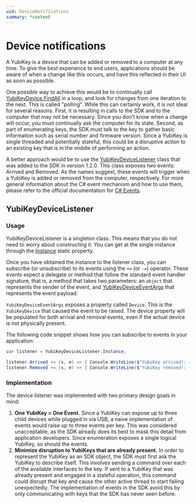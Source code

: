 ```yaml
---
uid: DeviceNotifications
summary: *content
---
```


<!-- Copyright 2022 Yubico AB

Licensed under the Apache License, Version 2.0 (the "License");
you may not use this file except in compliance with the License.
You may obtain a copy of the License at

    http://www.apache.org/licenses/LICENSE-2.0

Unless required by applicable law or agreed to in writing, software
distributed under the License is distributed on an "AS IS" BASIS,
WITHOUT WARRANTIES OR CONDITIONS OF ANY KIND, either express or implied.
See the License for the specific language governing permissions and
limitations under the License. -->

# Device notifications

A YubiKey is a device that can be added or removed to a computer at any time. To give the best
experience to end users, applications should be aware of when a change like this occurs, and
have this reflected in their UI as soon as possible.

One possible way to achieve this would be to continually call [YubiKeyDevice.FindAll](xref:Yubico.YubiKey.YubiKeyDevice.FindAll)
in a loop, and look for changes from one iteration to the next. This is called "polling". While
this can certainly work, it is not ideal for several reasons. First, it is resulting in calls
to the SDK and to the computer that may not be necessary. Since you don't know when a change will
occur, you must continually ask the computer for its state. Second, as part of enumerating keys,
the SDK must talk to the key to gather basic information such as serial number and firmware version.
Since a YubiKey is single threaded and potentially stateful, this could be a disruptive action
to an existing key that is in the middle of performing an action.

A better approach would be to use the [YubiKeyDeviceListener](xref:Yubico.YubiKey.YubiKeyDeviceListener)
class that was added to the SDK in version 1.2.0. This class exposes two events: Arrived and Removed.
As the names suggest, these events will trigger when a YubiKey is added or removed from the computer,
respectively. For more general information about the C# event mechanism and how to use them, please
refer to the official documentation for
[C# Events](https://docs.microsoft.com/en-us/dotnet/csharp/programming-guide/events/).

## YubiKeyDeviceListener

### Usage

YubiKeyDeviceListener is a singleton class. This means that you do not need to worry about
constructing it. You can get at the single instance through the [Instance](xref:Yubico.YubiKey.YubiKeyDeviceListener.Instance)
static property.

Once you have obtained the instance to the listener class, you can subscribe (or unsubscribe)
to its events using the `+=` (or `-=`) operator. These events expect a delegate or method
that follow the standard event handler signature, that is, a method that takes two parameters:
an `object` that represents the sender of the event, and [YubiKeyDeviceEventArgs](xref:Yubico.YubiKey.YubiKeyDeviceEventArgs)
that represents the event payload.

`YubiKeyDeviceEventArgs` exposes a property called `Device`. This is the `YubiKeyDevice` that
caused the event to be raised. The device property will be populated for both arrival and removal
events, even if the actual device is not physically present.

The following code snippet shows how you can subscribe to events in your application:

```c#
var listener = YubiKeyDeviceListener.Instance;

listener.Arrived += (s, e) => { Console.WriteLine($"YubiKey arrived!: {e.Device}"); };
listener.Removed += (s, e) => { Console.WriteLine($"YubiKey removed!: {e.Device}"); };
```

### Implementation

The device listener was implemented with two primary design goals in mind:

1. **One YubiKey = One Event.** Since a YubiKey can expose up to three child devices while plugged
   in via USB, a naive implementation of events would raise up to three events per key. This was
   considered unacceptable, as the SDK already does its best to mask this detail from application
   developers. Since enumeration exposes a single logical YubiKey, so should the events.
2. **Minimize disruption to YubiKeys that are already present.** In order to represent the YubiKey 
   as an SDK object, the SDK must first ask the YubiKey to describe itself. This involves sending
   a command over each of the available interfaces to the key. If sent to a YubiKey that was
   already present and engaged in a stateful operation, this command could disrupt that key and
   cause the other active thread to start failing unexpectedly. The implementation of events
   in the SDK avoid this by only communicating with keys that the SDK has never seen before.
